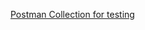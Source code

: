 [Postman Collection for testing](https://www.postman.com/science-specialist-79453162/workspace/uc/collection/36978161-1677ec0f-978c-4ec5-8a78-715d9b98ba27?action=share&creator=36978161)
